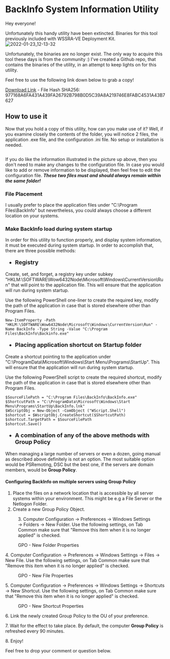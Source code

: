 # BackInfo System Information Utility 
Hey everyone!

Unfortunately this handy utility have been extincted. Binaries for this tool previously included with WSSRA-VE Deployment Kit.
![2022-01-23_12-13-32](https://user-images.githubusercontent.com/82205061/151133779-75da801c-a74f-4975-9574-41edc9443cec.png)

<!-- wp:paragraph -->
<p>Unfortunately, the binaries are no longer exist. The only way to acquire this tool these days is from the community :) I've created a Github repo, that contains the binaries of the utility, in an attempt to keep lights on for this utility. </p>
<!-- /wp:paragraph -->

<!-- wp:paragraph -->
<p>Feel free to use the following link down below to grab a copy!</p>
<!-- /wp:paragraph -->

<!-- wp:paragraph -->
<p><a href="https://github.com/george-markou/BackInfo/raw/main/Backinfo.zip">Download Li</a><a href="https://github.com/george-markou/BackInfo/raw/main/Backinfo.zip" data-type="URL" data-id="https://github.com/george-markou/BackInfo/raw/main/Backinfo.zip">nk</a> - File Hash SHA256: 977168A6FA431A439FA26792B798B0D5C39A8A219746E8FABC4531A43B7627</p>
<!-- /wp:paragraph -->

<!-- wp:heading -->
<h2>How to use it</h2>
<!-- /wp:heading -->

<!-- wp:paragraph -->
<p>Now that you hold a copy of this utility, how can you make use of it? Well, if you examine closely the contents of the folder, you will notice 2 files, the application .exe file, and the configuration .ini file. No setup or installation is needed.</p>
<!-- /wp:paragraph -->

<!-- wp:image {"id":2399,"sizeSlug":"full","linkDestination":"none"} -->
<figure class="wp-block-image size-full"><img src="https://www.markou.me/wp-content/uploads/2022/01/image-2.png" alt="" class="wp-image-2399"/></figure>
<!-- /wp:image -->

<!-- wp:paragraph -->
<p>If you do like the information illustrated in the picture up above, then you don't need to make any changes to the configuration file. In case you would like to add or remove information to be displayed, then feel free to edit the configuration file. <em><strong>These two files must and should always remain within the same folder!</strong></em></p>
<!-- /wp:paragraph -->

<!-- wp:heading {"level":3} -->
<h3>File Placement</h3>
<!-- /wp:heading -->

<!-- wp:paragraph -->
<p>I usually prefer to place the application files under "C:\Program Files\BackInfo" but nevertheless, you could always choose a different location on your systems.</p>
<!-- /wp:paragraph -->

<!-- wp:heading {"level":3} -->
<h3>Make BackInfo load during system startup</h3>
<!-- /wp:heading -->

<!-- wp:paragraph -->
<p>In order for this utility to function properly, and display system information, it must be executed during system startup. In order to accomplish that, there are three possible methods:</p>
<!-- /wp:paragraph -->

<!-- wp:list {"style":{"typography":{"fontSize":"18px"}}} -->
<ul style="font-size:18px"><li><strong>Registry</strong></li></ul>
<!-- /wp:list -->

<!-- wp:paragraph -->
<p>Create, set, and forget, a registry key under subkey "HKLM:\SOFTWARE\Wow6432Node\Microsoft\Windows\CurrentVersion\Run" that will point to the application file. This will ensure that the application will run during system startup. </p>
<!-- /wp:paragraph -->

<!-- wp:paragraph -->
<p>Use the following PowerShell one-liner to create the required key, modify the path of the application in case that is stored elsewhere other than Program Files.</p>
<!-- /wp:paragraph -->

<!-- wp:code -->
<pre class="wp-block-code"><code lang="powershell" class="language-powershell">New-ItemProperty -Path "HKLM:\SOFTWARE\Wow6432Node\Microsoft\Windows\CurrentVersion\Run" -Name BackInfo -Type String -Value "C:\Program Files\BackInfo\Backinfo.exe"</code></pre>
<!-- /wp:code -->

<!-- wp:list {"style":{"typography":{"fontSize":"18px"}}} -->
<ul style="font-size:18px"><li><strong>Placing application shortcut on Startup folder</strong></li></ul>
<!-- /wp:list -->

<!-- wp:paragraph -->
<p>Create a shortcut pointing to the application under  "C:\ProgramData\Microsoft\Windows\Start Menu\Programs\StartUp".  This will ensure that the application will run during system startup.  </p>
<!-- /wp:paragraph -->

<!-- wp:paragraph -->
<p> Use the following PowerShell script to create the required shortcut, modify the path of the application in case that is stored elsewhere other than Program Files. </p>
<!-- /wp:paragraph -->

<!-- wp:code -->
<pre class="wp-block-code"><code lang="powershell" class="language-powershell">$SourceFilePath = "C:\Program Files\BackInfo\BackInfo.exe"
$ShortcutPath = "C:\ProgramData\Microsoft\Windows\Start Menu\Programs\StartUp\BackInfo.lnk"
$WScriptObj = New-Object -ComObject ("WScript.Shell")
$shortcut = $WscriptObj.CreateShortcut($ShortcutPath)
$shortcut.TargetPath = $SourceFilePath
$shortcut.Save()</code></pre>
<!-- /wp:code -->

<!-- wp:list {"style":{"typography":{"fontSize":"18px"}}} -->
<ul style="font-size:18px"><li><strong>A combination of any of the above methods with Group Policy</strong></li></ul>
<!-- /wp:list -->

<!-- wp:paragraph -->
<p>When managing a large number of servers or even a dozen, going manual as described above definitely is not an option. The most suitable option would be PSRemoting, DSC but the best one, if the servers are domain members, would be <strong>Group Policy</strong>.</p>
<!-- /wp:paragraph -->

<!-- wp:heading {"level":4} -->
<h4>C<strong>onfiguring BackInfo on multiple servers using Group Policy</strong></h4>
<!-- /wp:heading -->

<!-- wp:list {"ordered":true} -->
<ol><li>Place the files on a network location that is accessible by all server systems within your environment. This might be e.g a File Server or the Netlogon Folder.</li><li>Create a new Group Policy Object.</li></ol>
<!-- /wp:list -->

<!-- wp:image {"id":2406,"sizeSlug":"full","linkDestination":"none"} -->
<figure class="wp-block-image size-full"><img src="https://www.markou.me/wp-content/uploads/2022/01/image-4.png" alt="" class="wp-image-2406"/><figcaption>3. Computer Configuration -&gt; Preferences -&gt; Windows Settings -&gt; Folders -&gt; New Folder. Use the following settings, on Tab Common make sure that "Remove this item when it is no longer applied" is checked. </figcaption></figure>
<!-- /wp:image -->

<!-- wp:image {"align":"center","id":2407,"sizeSlug":"full","linkDestination":"none"} -->
<div class="wp-block-image"><figure class="aligncenter size-full"><img src="https://www.markou.me/wp-content/uploads/2022/01/image-5.png" alt="" class="wp-image-2407"/><figcaption> GPO - New Folder Properties </figcaption></figure></div>
<!-- /wp:image -->

<!-- wp:paragraph -->
<p>4.  Computer Configuration -&gt; Preferences -&gt; Windows Settings -&gt; Files -&gt; New File. Use the following settings, on Tab Common make sure that "Remove this item when it is no longer applied" is checked.  </p>
<!-- /wp:paragraph -->

<!-- wp:image {"align":"center","id":2408,"sizeSlug":"full","linkDestination":"none"} -->
<div class="wp-block-image"><figure class="aligncenter size-full"><img src="https://www.markou.me/wp-content/uploads/2022/01/image-6.png" alt="" class="wp-image-2408"/><figcaption>GPO - New File Properties</figcaption></figure></div>
<!-- /wp:image -->

<!-- wp:paragraph -->
<p>5.  Computer Configuration -&gt; Preferences -&gt; Windows Settings -&gt; Shortcuts -&gt; New Shortcut. Use the following settings, on Tab Common make sure that "Remove this item when it is no longer applied" is checked. </p>
<!-- /wp:paragraph -->

<!-- wp:image {"align":"center","id":2409,"sizeSlug":"full","linkDestination":"none"} -->
<div class="wp-block-image"><figure class="aligncenter size-full"><img src="https://www.markou.me/wp-content/uploads/2022/01/image-7.png" alt="" class="wp-image-2409"/><figcaption>GPO - New Shortcut Properties</figcaption></figure></div>
<!-- /wp:image -->

<!-- wp:paragraph -->
<p>6. Link the newly created Group Policy to the OU of your preference. </p>
<!-- /wp:paragraph -->

<!-- wp:paragraph -->
<p>7. Wait for the effect to take place. By default, the computer&nbsp;<strong>Group Policy</strong>&nbsp;is refreshed every 90 minutes.</p>
<!-- /wp:paragraph -->

<!-- wp:paragraph -->
<p>8. Enjoy!</p>
<!-- /wp:paragraph -->

<p>Feel free to drop your comment or question below.</p>
<!-- /wp:paragraph -->
